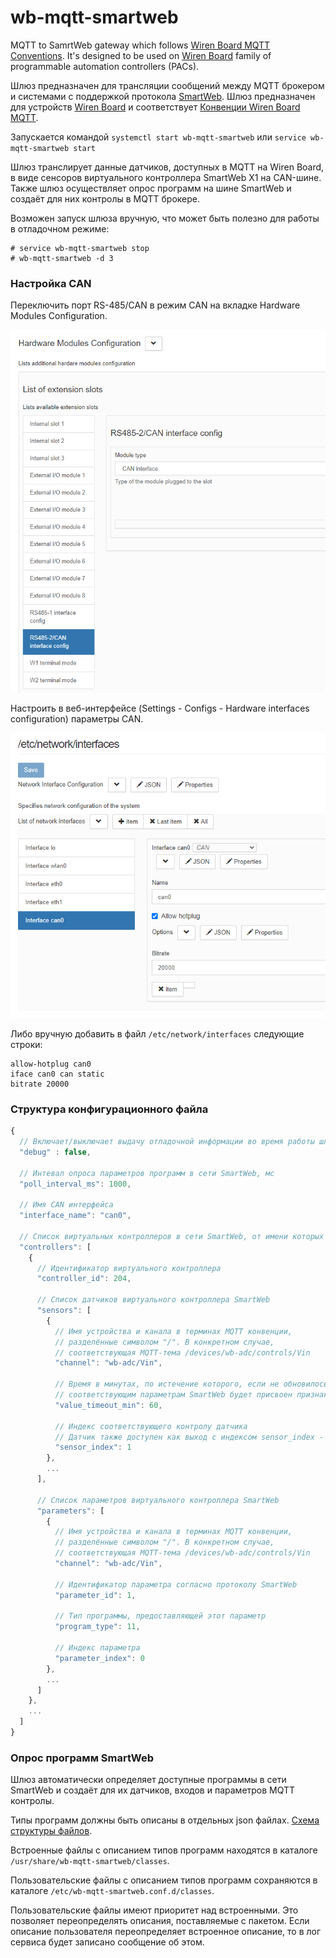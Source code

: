 # wb-mqtt-smartweb
MQTT to SamrtWeb gateway which follows [Wiren Board MQTT Conventions](https://github.com/wirenboard/conventions/blob/main/README.md).
It's designed to be used on [Wiren Board](https://wirenboard.com/en) family of programmable automation controllers (PACs).

Шлюз предназначен для трансляции сообщений между MQTT брокером и системами с поддержкой протокола [SmartWeb](http://www.smartweb.su).
Шлюз предназначен для устройств [Wiren Board](https://wirenboard.com/ru) и соответствует [Конвенции Wiren Board MQTT](https://github.com/wirenboard/conventions/blob/main/README.md).

Запускается командой `systemctl start wb-mqtt-smartweb` или `service wb-mqtt-smartweb start`

Шлюз транслирует данные датчиков, доступных в MQTT на Wiren Board, в виде сенсоров виртуального контроллера SmartWeb X1 на CAN-шине. Также шлюз осуществляет опрос программ на шине SmartWeb и создаёт для них контролы в MQTT брокере.

Возможен запуск шлюза вручную, что может быть полезно для работы в отладочном режиме:
```
# service wb-mqtt-smartweb stop
# wb-mqtt-smartweb -d 3
```

<div style="page-break-after: always;"></div>

### Настройка CAN

Переключить порт RS-485/CAN в режим CAN на вкладке Hardware Modules Configuration.

![Включение интерфейса CAN](doc/can_enable.png)

Настроить в веб-интерфейсе (Settings - Configs - Hardware interfaces configuration) параметры CAN.

![Настройка интерфейса CAN](doc/can_setup.png)

Либо вручную добавить в файл `/etc/network/interfaces` следующие строки:

```
allow-hotplug can0
iface can0 can static
bitrate 20000
```

### Структура конфигурационного файла

```javascript
{
  // Включает/выключает выдачу отладочной информации во время работы шлюза
  "debug" : false,

  // Интевал опроса параметров программ в сети SmartWeb, мс
  "poll_interval_ms": 1000,

  // Имя CAN интерфейса
  "interface_name": "can0",

  // Список виртуальных контроллеров в сети SmartWeb, от имени которых шлюз транслирует данные из MQTT
  "controllers": [
    {
      // Идентификатор виртуального контроллера
      "controller_id": 204,

      // Список датчиков виртуального контроллера SmartWeb
      "sensors": [
        {
          // Имя устройства и канала в терминах MQTT конвенции,
          // разделённые символом "/". В конкретном случае,
          // соответствующая MQTT-тема /devices/wb-adc/controls/Vin
          "channel": "wb-adc/Vin",

          // Время в минутах, по истечение которого, если не обновилось значение канала, 
          // соответствующим параметрам SmartWeb будет присвоен признак ошибки
          "value_timeout_min": 60,

          // Индекс соответствующего контролу датчика
          // Датчик также доступен как выход с индексом sensor_index - 1
          "sensor_index": 1
        },
        ...
      ],

      // Список параметров виртуального контроллера SmartWeb
      "parameters": [
        {
          // Имя устройства и канала в терминах MQTT конвенции,
          // разделённые символом "/". В конкретном случае,
          // соответствующая MQTT-тема /devices/wb-adc/controls/Vin
          "channel": "wb-adc/Vin",

          // Идентификатор параметра согласно протоколу SmartWeb
          "parameter_id": 1,

          // Тип программы, предоставляющей этот параметр
          "program_type": 11,

          // Индекс параметра
          "parameter_index": 0
        },
        ...
      ]
    },
    ...
  ]
}
```

<div style="page-break-after: always;"></div>

### Опрос программ SmartWeb

Шлюз автоматически определяет доступные программы в сети SmartWeb и создаёт для их датчиков, входов и параметров MQTT контролы. 

Типы программ должны быть описаны в отдельных json файлах. [Схема структуры файлов](wb-mqtt-smartweb-class.schema.json).

Встроенные файлы с описанием типов программ находятся в каталоге `/usr/share/wb-mqtt-smartweb/classes`.

Пользовательские файлы с описанием типов программ сохраняются в каталоге `/etc/wb-mqtt-smartweb.conf.d/classes`.

Пользовательские файлы имеют приоритет над встроенными. Это позволяет переопределять описания, поставляемые с пакетом.
Если описание пользователя переопределяет встроенное описание, то в лог сервиса будет записано сообщение об этом.